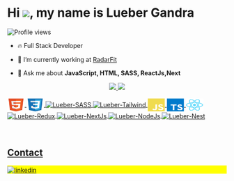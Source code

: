 
<h1 align="left">Hi <img src="https://raw.githubusercontent.com/kaueMarques/kaueMarques/master/hi.gif" height="30px">, my name is Lueber Gandra</h1>
<p align="left"> <img src="https://komarev.com/ghpvc/?username=lueberGandra&color=yellow" alt="Profile views" /> </p>

- 🔥 Full Stack Developer

- 🔭 I’m currently working at [RadarFit](https://www.linkedin.com/company/radarfit)

- 💬 Ask me about **JavaScript, HTML, SASS, ReactJs,Next**


<div align="center">
  <a href="https://github.com/lueberGandra">
  <img height="180em" src="https://github-readme-stats.vercel.app/api?username=lueberGandra&show_icons=true&theme=dracula&include_all_commits=true&count_private=true"/>
  <img height="180em" src="https://github-readme-stats.vercel.app/api/top-langs/?username=lueberGandra&layout=compact&langs_count=7&theme=dracula"/>
</div>
<div style="display: inline_block"><br>
  <img align="center" alt="Lueber-HTML" height="30" width="40" src="https://raw.githubusercontent.com/devicons/devicon/master/icons/html5/html5-original.svg">
  <img align="center" alt="Lueber-CSS" height="30" width="40" src="https://raw.githubusercontent.com/devicons/devicon/master/icons/css3/css3-original.svg">  
  <img align="center" alt="Lueber-SASS" height="30" width="40" src="https://raw.githubusercontent.com/gist/lueberGandra/0e21d123210e42ffdccde77b700a4a6c/raw/c29be277d11ba648a360eebc7cb374cf91ef003c/sassIcon.svg">
  <img align="center" alt="Lueber-Tailwind" height="30" width="40" src="https://raw.githubusercontent.com/gist/lueberGandra/2d44a5d1c1128cab437898a3f01d9970/raw/59c12cd871cf50ca92d0f644a5242fd0d1121067/tailwindIcon.svg">  
  <img align="center" alt="Lueber-Js" height="30" width="40" src="https://raw.githubusercontent.com/devicons/devicon/master/icons/javascript/javascript-plain.svg">
  <img align="center" alt="Lueber-Ts" height="30" width="40" src="https://raw.githubusercontent.com/devicons/devicon/master/icons/typescript/typescript-plain.svg">
  <img align="center" alt="Lueber-React" height="30" width="40" src="https://raw.githubusercontent.com/devicons/devicon/master/icons/react/react-original.svg">
  <img align="center" alt="Lueber-Redux" height="30" width="40" src="https://raw.githubusercontent.com/gist/lueberGandra/b24ca4afa7072e737b69e2fe4decaa8d/raw/f3b4b1c54c6f3818f84ece39339aee5eb0895216/ReduxIcon.svg">  
  <img align="center" alt="Lueber-NextJs" height="30" width="40" src="https://raw.githubusercontent.com/gist/lueberGandra/41533099b700122455f629a0429c34b0/raw/8f3b1dc15c38e01c167bc61c263e14869fc7d21d/nextJsIcon.svg">
   <img align="center" alt="Lueber-NodeJs" height="30" width="40" src="https://raw.githubusercontent.com/gist/lueberGandra/6342367e2d1498089990352c24eca6d7/raw/0bf26f86a72ad5d29d0623fe95206a5c1f679b92/nodeJsIcon.svg">
   
   
   
   <img align="center" alt="Lueber-Nest" height="30" width="40" src="https://raw.githubusercontent.com/gist/lueberGandra/bc8f85eb76b190038406fff5fdd8a678/raw/dd0f9a8284cb079866d0fedc66fd90863639fe84/nestIcon.svg">
  
          
  </div>
<br><br>

## Contact

<p align="left" style="background:yellow">
<a href="https://linkedin.com/in/lueber-gandra" target="_blank">
  <img align="center" src="https://img.shields.io/badge/-lueberGandra-05122A?style=flat&logo=linkedin" alt="linkedin"/>
</a>

</p>

<!--
